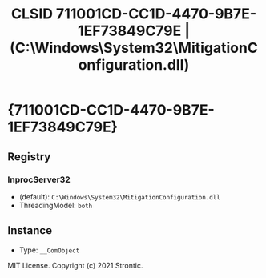 ﻿---
title: "CLSID 711001CD-CC1D-4470-9B7E-1EF73849C79E | (C:\\Windows\\System32\\MitigationConfiguration.dll)"
excerpt: What is COM-Object CLSID 711001CD-CC1D-4470-9B7E-1EF73849C79E?
---

# {711001CD-CC1D-4470-9B7E-1EF73849C79E}


## Registry


### InprocServer32

* (default): `C:\Windows\System32\MitigationConfiguration.dll`
* ThreadingModel: `both`

## Instance

* Type: `__ComObject`

MIT License. Copyright (c) 2021 Strontic.


